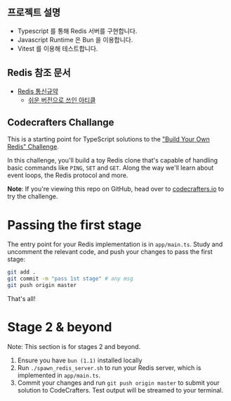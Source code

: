 ## 프로젝트 설명

- Typescript 를 통해 Redis 서버를 구현합니다.
- Javascript Runtime 은 Bun 을 이용합니다.
- Vitest 를 이용해 테스트합니다.

## Redis 참조 문서

- [Redis 통신규약](https://redis.io/docs/latest/develop/reference/protocol-spec/)
  - [쉬운 버전으로 쓰인 아티클](https://lethain.com/redis-protocol/)

## Codecrafters Challange

This is a starting point for TypeScript solutions to the
["Build Your Own Redis" Challenge](https://codecrafters.io/challenges/redis).

In this challenge, you'll build a toy Redis clone that's capable of handling
basic commands like `PING`, `SET` and `GET`. Along the way we'll learn about
event loops, the Redis protocol and more.

**Note**: If you're viewing this repo on GitHub, head over to
[codecrafters.io](https://codecrafters.io) to try the challenge.

# Passing the first stage

The entry point for your Redis implementation is in `app/main.ts`. Study and
uncomment the relevant code, and push your changes to pass the first stage:

```sh
git add .
git commit -m "pass 1st stage" # any msg
git push origin master
```

That's all!

# Stage 2 & beyond

Note: This section is for stages 2 and beyond.

1. Ensure you have `bun (1.1)` installed locally
1. Run `./spawn_redis_server.sh` to run your Redis server, which is implemented
   in `app/main.ts`.
1. Commit your changes and run `git push origin master` to submit your solution
   to CodeCrafters. Test output will be streamed to your terminal.
